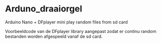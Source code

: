 # Arduno_draaiorgel
Arduino Nano + DFplayer mini play random files from sd card

Voorbeeldcode van de DFplayer library aangepast zodat er continu random bestanden worden afgespeeld vanaf de sd card.
